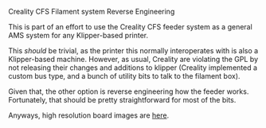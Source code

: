 Creality CFS Filament system Reverse Engineering

This is part of an effort to use the Creality CFS feeder system as a general AMS system for any Klipper-based printer.

This *should* be trivial, as the printer this normally interoperates with is also a Klipper-based machine. However, as usual, Creality are violating the GPL by not releasing their changes and additions to klipper (Creality implemented a custom bus type, and a bunch of utility bits to talk to the filament box).

Given that, the other option is reverse engineering how the feeder works. Fortunately, that should be pretty straightforward for most of the bits.

Anyways, high resolution board images are [here](PCBs.md).